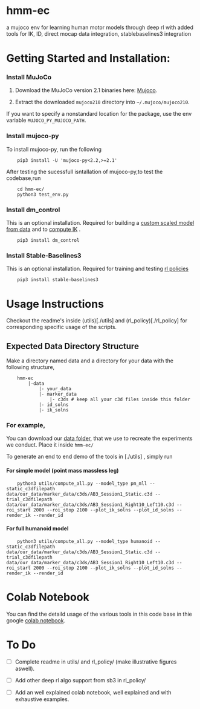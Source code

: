 # hmm-ec
a mujoco env for learning human motor models through deep rl with added tools for IK, ID, direct mocap data integration, stablebaselines3 integration

# Getting Started and Installation:
 
### Install MuJoCo

1. Download the MuJoCo version 2.1 binaries here: [Mujoco](https://mujoco.org/download).

2. Extract the downloaded `mujoco210` directory into `~/.mujoco/mujoco210`.

If you want to specify a nonstandard location for the package, use the env variable `MUJOCO_PY_MUJOCO_PATH`.

### Install mujoco-py

To install mujoco-py, run the following

        pip3 install -U 'mujoco-py<2.2,>=2.1'


After testing the sucessfull isntallation of mujoco-py,to test the codebase,run

        cd hmm-ec/
        python3 test_env.py

### Install dm_control

This is an optional installation. Required for building a [custom scaled model from data](./utils/make_humanoid_mjcf.py)  and to [compute IK](./utils/compute_ik.py) .
        
        pip3 install dm_control

### Install Stable-Baselines3

This is an optional installation. Required for training and testing [rl policies](./rl_policy/train.py)
        
        pip3 install stable-baselines3


# Usage Instructions

Checkout the readme's inside (utils)[./utils] and (rl_policy)[./rl_policy] for corresponding specific usage of the scripts.


## Expected Data Directory Structure

Make a directory named data and a directory for your data with the following structure,

        hmm-ec
            |-data 
                |- your_data
                |- marker_data
                    |- c3ds # keep all your c3d files inside this folder
                |- id_solns
                |- ik_solns


### For example,
You can download our [data folder](https://drive.google.com/drive/folders/1zU2zTHr110v3TbVdbKXGiXlRRw0raZVT), that we use to recreate the experiments we conduct. Place it inside `hmm-ec/` 

To generate an end to end demo of the tools in [./utils] , simply run

#### For simple model (point mass massless leg)

        python3 utils/compute_all.py --model_type pm_mll --static_c3dfilepath data/our_data/marker_data/c3ds/AB3_Session1_Static.c3d --trial_c3dfilepath data/our_data/marker_data/c3ds/AB3_Session1_Right10_Left10.c3d --roi_start 2000 --roi_stop 2100 --plot_ik_solns --plot_id_solns --render_ik --render_id

#### For full humanoid model

        python3 utils/compute_all.py --model_type humanoid --static_c3dfilepath data/our_data/marker_data/c3ds/AB3_Session1_Static.c3d --trial_c3dfilepath data/our_data/marker_data/c3ds/AB3_Session1_Right10_Left10.c3d --roi_start 2000 --roi_stop 2100 --plot_ik_solns --plot_id_solns --render_ik --render_id

# Colab Notebook

You can find the detaild usage of the various tools in this code base in thie google [colab notebook](https://colab.research.google.com/drive/1C0Oatm7bamBYBOxtQU2C1DOgUbSjWFyk?usp=sharing).

# To Do

- [ ] Complete readme in utils/ and rl_policy/ (make illustrative figures aswell).
- [ ] Add other deep rl algo support from sb3 in rl_policy/
- [ ] Add an well explained colab notebook, well explained and with exhaustive examples.

